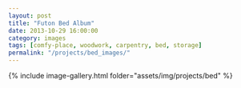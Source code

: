 ```yaml
---
layout: post
title: "Futon Bed Album"
date: 2013-10-29 16:00:00
category: images
tags: [comfy-place, woodwork, carpentry, bed, storage]
permalink: "/projects/bed_images/"
---
```



 {% include image-gallery.html folder="assets/img/projects/bed" %}